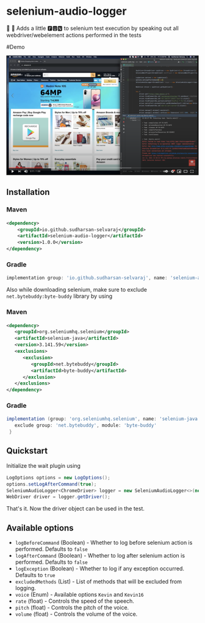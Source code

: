 # selenium-audio-logger
👻 👻 Adds a little 🅵🆄🅽 to selenium test execution by speaking out all webdriver/webelement actions performed in the tests

#Demo

[![DEMO](./assets/thumbnail.png)](https://www.youtube.com/watch?v=MFCjuquaOF8 "Selenium piano player")

## Installation

### Maven

```xml
<dependency>
    <groupId>io.github.sudharsan-selvaraj</groupId>
    <artifactId>selenium-audio-logger</artifactId>
    <version>1.0.0</version>
</dependency> 
```

### Gradle

```groovy
implementation group: 'io.github.sudharsan-selvaraj', name: 'selenium-audio-logger', version: '1.0.0'
```

Also while downloading selenium, make sure to exclude `net.bytebuddy:byte-buddy` library by using

### Maven
```xml
<dependency>
   <groupId>org.seleniumhq.selenium</groupId>
   <artifactId>selenium-java</artifactId>
   <version>3.141.59</version>
   <exclusions>
      <exclusion>
         <groupId>net.bytebuddy</groupId>
         <artifactId>byte-buddy</artifactId>
      </exclusion>
   </exclusions>
</dependency>
```

### Gradle
```groovy
implementation (group: 'org.seleniumhq.selenium', name: 'selenium-java', version: '3.141.59') {
   exclude group: 'net.bytebuddy', module: 'byte-buddy'
 }
```

## Quickstart

Initialize the wait plugin using
```java
LogOptions options = new LogOptions();
options.setLogAfterCommand(true);
SeleniumAudioLogger<ChromeDriver> logger = new SeleniumAudioLogger<>(new ChromeDriver(), options);
WebDriver driver = logger.getDriver();
```
That's it. Now the driver object can be used in the test.

## Available options

* `logBeforeCommand` (Boolean) - Whether to log before selenium action is performed. Defaults to `false`
* `logAfterCommand` (Boolean) - Whether to log after selenium action is performed. Defaults to `false`
* `logException` (Boolean) - Whether to log if any exception occurred. Defaults to `true`
* `excludedMethods` (List<String>) - List of methods that will be excluded from logging.
* `voice` (Enum) - Available options `Kevin` and `Kevin16`
* `rate` (float) - Controls the speed of the speech.
* `pitch` (float) - Controls the pitch of the voice.
* `volume` (float) - Controls the volume of the voice.
